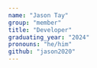 ```yaml
---
name: "Jason Tay"
group: "member"
title: "Developer"
graduating_year: "2024"
pronouns: "he/him"
github: "jason2020"
---
```

